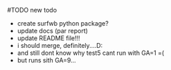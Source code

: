 #TODO
new todo

* create surfwb python package?
* update docs (par report)
* update README file!!!
* i should merge, definitely....D:
* and still dont know why test5 cant run with GA=1 =(
* but runs sith GA=9...